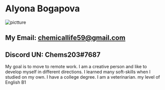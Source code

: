 # Alyona Bogapova

![pictture](https://sun9-west.userapi.com/sun9-8/s/v1/ig2/8-36eIQLuPDfABl-Qp4o_ZPUzE2AYHSHLpwW8iS4awwGXCPgUVlOXjuSQcDcqASObGnlMs4qDmzVlscYEETmptYE.jpg?size=619x805&quality=95&type=album)

## My Email: **chemicallife59@gmail.com**

## Discord UN: **Chems203#7687**

My goal is to move to remote work. I am a creative person and like to develop myself in different directions. I learned many soft-skills when I studied on my own.
I have a college degree. I am a veterinarian.
my level of English B1
